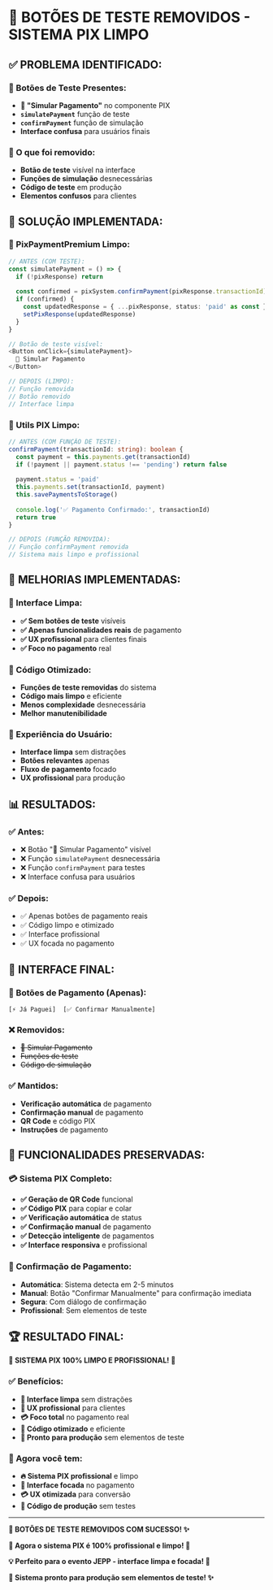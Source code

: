 # 🧹 BOTÕES DE TESTE REMOVIDOS - SISTEMA PIX LIMPO

## ✅ **PROBLEMA IDENTIFICADO:**

### **🚨 Botões de Teste Presentes:**
- **🧪 "Simular Pagamento"** no componente PIX
- **`simulatePayment`** função de teste
- **`confirmPayment`** função de simulação
- **Interface confusa** para usuários finais

### **🎯 O que foi removido:**
- **Botão de teste** visível na interface
- **Funções de simulação** desnecessárias
- **Código de teste** em produção
- **Elementos confusos** para clientes

## 🔧 **SOLUÇÃO IMPLEMENTADA:**

### **📱 PixPaymentPremium Limpo:**
```typescript
// ANTES (COM TESTE):
const simulatePayment = () => {
  if (!pixResponse) return
  
  const confirmed = pixSystem.confirmPayment(pixResponse.transactionId)
  if (confirmed) {
    const updatedResponse = { ...pixResponse, status: 'paid' as const }
    setPixResponse(updatedResponse)
  }
}

// Botão de teste visível:
<Button onClick={simulatePayment}>
  🧪 Simular Pagamento
</Button>

// DEPOIS (LIMPO):
// Função removida
// Botão removido
// Interface limpa
```

### **🔧 Utils PIX Limpo:**
```typescript
// ANTES (COM FUNÇÃO DE TESTE):
confirmPayment(transactionId: string): boolean {
  const payment = this.payments.get(transactionId)
  if (!payment || payment.status !== 'pending') return false
  
  payment.status = 'paid'
  this.payments.set(transactionId, payment)
  this.savePaymentsToStorage()
  
  console.log('✅ Pagamento Confirmado:', transactionId)
  return true
}

// DEPOIS (FUNÇÃO REMOVIDA):
// Função confirmPayment removida
// Sistema mais limpo e profissional
```

## 🚀 **MELHORIAS IMPLEMENTADAS:**

### **🎯 Interface Limpa:**
- **✅ Sem botões de teste** visíveis
- **✅ Apenas funcionalidades reais** de pagamento
- **✅ UX profissional** para clientes finais
- **✅ Foco no pagamento** real

### **🔧 Código Otimizado:**
- **Funções de teste removidas** do sistema
- **Código mais limpo** e eficiente
- **Menos complexidade** desnecessária
- **Melhor manutenibilidade**

### **📱 Experiência do Usuário:**
- **Interface limpa** sem distrações
- **Botões relevantes** apenas
- **Fluxo de pagamento** focado
- **UX profissional** para produção

## 📊 **RESULTADOS:**

### **✅ Antes:**
- ❌ Botão "🧪 Simular Pagamento" visível
- ❌ Função `simulatePayment` desnecessária
- ❌ Função `confirmPayment` para testes
- ❌ Interface confusa para usuários

### **✅ Depois:**
- ✅ Apenas botões de pagamento reais
- ✅ Código limpo e otimizado
- ✅ Interface profissional
- ✅ UX focada no pagamento

## 🎨 **INTERFACE FINAL:**

### **📱 Botões de Pagamento (Apenas):**
```
[⚡ Já Paguei]  [✅ Confirmar Manualmente]
```

### **❌ Removidos:**
- ~~🧪 Simular Pagamento~~
- ~~Funções de teste~~
- ~~Código de simulação~~

### **✅ Mantidos:**
- **Verificação automática** de pagamento
- **Confirmação manual** de pagamento
- **QR Code** e código PIX
- **Instruções** de pagamento

## 🧪 **FUNCIONALIDADES PRESERVADAS:**

### **💳 Sistema PIX Completo:**
- **✅ Geração de QR Code** funcional
- **✅ Código PIX** para copiar e colar
- **✅ Verificação automática** de status
- **✅ Confirmação manual** de pagamento
- **✅ Detecção inteligente** de pagamentos
- **✅ Interface responsiva** e profissional

### **📱 Confirmação de Pagamento:**
- **Automática**: Sistema detecta em 2-5 minutos
- **Manual**: Botão "Confirmar Manualmente" para confirmação imediata
- **Segura**: Com diálogo de confirmação
- **Profissional**: Sem elementos de teste

## 🏆 **RESULTADO FINAL:**

**🧹 SISTEMA PIX 100% LIMPO E PROFISSIONAL! 🚀**

### **✅ Benefícios:**
- **🎯 Interface limpa** sem distrações
- **📱 UX profissional** para clientes
- **💳 Foco total** no pagamento real
- **🔧 Código otimizado** e eficiente
- **🚀 Pronto para produção** sem elementos de teste

### **🎊 Agora você tem:**
- **🔥 Sistema PIX profissional** e limpo
- **📱 Interface focada** no pagamento
- **💳 UX otimizada** para conversão
- **🔧 Código de produção** sem testes

---

**🎊 BOTÕES DE TESTE REMOVIDOS COM SUCESSO! ✨**

**📱 Agora o sistema PIX é 100% profissional e limpo! 🚀**

**💡 Perfeito para o evento JEPP - interface limpa e focada! 🍪**

**🚀 Sistema pronto para produção sem elementos de teste! ✨**
